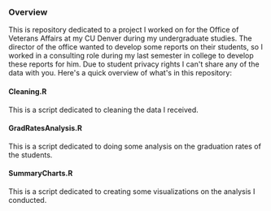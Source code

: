 ### Overview
This is repository dedicated to a project I worked on for the Office of Veterans 
Affairs at my CU Denver during my undergraduate studies. The director of the office
wanted to develop some reports on their students, so I worked in a consulting
role during my last semester in college to develop these reports for him. 
Due to student privacy rights I can't share any of the data with you. Here's a 
quick overview of what's in this repository:

#### Cleaning.R
This is a script dedicated to cleaning the data I received. 


#### GradRatesAnalysis.R
This is a script dedicated to doing some analysis on the graduation rates of the
students. 

#### SummaryCharts.R
This is a script dedicated to creating some visualizations on the analysis I conducted.

